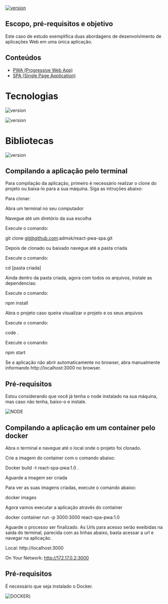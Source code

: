 [![version](https://img.shields.io/badge/version-1.0.0-yellow.svg)](https://semver.org)


## Escopo, pré-requisitos e objetivo
Este caso de estudo exemplifica duas abordagens de desenvolvimento de aplicações Web em uma única aplicação.

## Conteúdos

- [PWA (Progressive Web App)](https://developer.mozilla.org/en-US/docs/Web/Progressive_web_apps)
- [SPA (Single Page Application)](https://developer.mozilla.org/en-US/docs/Glossary/SPA)


# Tecnologias 
![version](https://img.shields.io/badge/React-18.3.1-blue?logo=react&logoColor=white)

![version](https://img.shields.io/badge/TypeScript-4.9.5-blue?logo=typescript&logoColor=white)

# Bibliotecas
![version](https://img.shields.io/badge/Material%20UI-5.11.0-blue?logo=mui&logoColor=white&link=https://mui.com/)


## Compilando a aplicação pelo terminal
Para compilação da aplicação, primeiro é necessário realizar o clone do projeto ou baixa-lo para a sua máquina.
Siga as intruções abaixo:

Para clonar: 

Abra um terminal no seu computador

Navegue até um diretório da sua escolha

Execute o comando: 

git clone git@github.com:admsk/react-pwa-spa.git

Depois de clonado ou baixado navegue até a pasta criada

Execute  o comando: 

cd [pasta criada]

Ainda dentro da pasta criada, agora com todos os arquivos, instale as dependencias: 

Execute  o comando: 

npm install

Abra o projeto caso queira visualizar o projeto e os seus arquivos

Execute  o comando: 

code .

Execute  o comando: 

npm start

Se a aplicação não abrir automaticamente no browser, abra manualmente informando  http://localhost:3000 no browser.

## Pré-requisitos
Estou considerando que você já tenha o node instalado na sua máquina, mas caso não tenha, baixo-o e instale.

![NODE]([https://dotnet.microsoft.com/pt-br/download/dotnet/8.0](https://nodejs.org/en/about/previous-releases))

## Compilando a aplicação em um container pelo docker
Abra o  terminal e navegue até o local onde o projeto foi clonado.

Crie a imagem do container com o comando abaixo:

Docker build -t react-spa-pwa:1.0 .

Aguarde a imagem ser criada

Para ver as suas imagens criadas, execute o comando abaixo:

docker images

Agora vamos executar a aplicação através do container

docker container run -p 3000:3000 react-spa-pwa:1.0

Aguarde o processo ser finalizado. As Urls para acesso serão exeibidas na saida do terminal, parecida com as linhas abaixo, basta acessar a url e navegar na aplicação.

  Local:            http://localhost:3000
  
  On Your Network:  http://172.17.0.2:3000

## Pré-requisitos
É necessário que seja instalado o Docker.

![DOCKER]([https://docs.docker.com/desktop/install/windows-install/))

